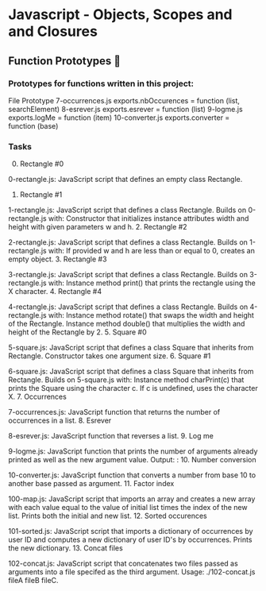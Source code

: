 # Javascript - Objects, Scopes and and Closures

## Function Prototypes 💾

### Prototypes for functions written in this project:

File	Prototype
7-occurrences.js	exports.nbOccurences = function (list, searchElement)
8-esrever.js	exports.esrever = function (list)
9-logme.js	exports.logMe = function (item)
10-converter.js	exports.converter = function (base)

### Tasks

0. Rectangle #0

0-rectangle.js: JavaScript script that defines an empty class Rectangle.
1. Rectangle #1

1-rectangle.js: JavaScript script that defines a class Rectangle. Builds on 0-rectangle.js with:
Constructor that initializes instance attributes width and height with given parameters w and h.
2. Rectangle #2

2-rectangle.js: JavaScript script that defines a class Rectangle. Builds on 1-rectangle.js with:
If provided w and h are less than or equal to 0, creates an empty object.
3. Rectangle #3

3-rectangle.js: JavaScript script that defines a class Rectangle. Builds on 3-rectangle.js with:
Instance method print() that prints the rectangle using the X character.
4. Rectangle #4

4-rectangle.js: JavaScript script that defines a class Rectangle. Builds on 4-rectangle.js with:
Instance method rotate() that swaps the width and height of the Rectangle.
Instance method double() that multiplies the width and height of the Rectangle by 2.
5. Square #0

5-square.js: JavaScript script that defines a class Square that inherits from Rectangle.
Constructor takes one argument size.
6. Square #1

6-square.js: JavaScript script that defines a class Square that inherits from Rectangle. Builds on 5-square.js with:
Instance method charPrint(c) that prints the Square using the character c.
If c is undefined, uses the character X.
7. Occurrences

7-occurrences.js: JavaScript function that returns the number of occurrences in a list.
8. Esrever

8-esrever.js: JavaScript function that reverses a list.
9. Log me

9-logme.js: JavaScript function that prints the number of arguments already printed as well as the new argument value.
Output: <number arguments already printed>: <current argument value>
10. Number conversion

10-converter.js: JavaScript function that converts a number from base 10 to another base passed as argument.
11. Factor index

100-map.js: JavaScript script that imports an array and creates a new array with each value equal to the value of initial list times the index of the new list.
Prints both the initial and new list.
12. Sorted occurences

101-sorted.js: JavaScript script that imports a dictionary of occurrences by user ID and computes a new dictionary of user ID's by occurrences.
Prints the new dictionary.
13. Concat files

102-concat.js: JavaScript script that concatenates two files passed as arguments into a file specifed as the third argument.
Usage: ./102-concat.js fileA fileB fileC.
